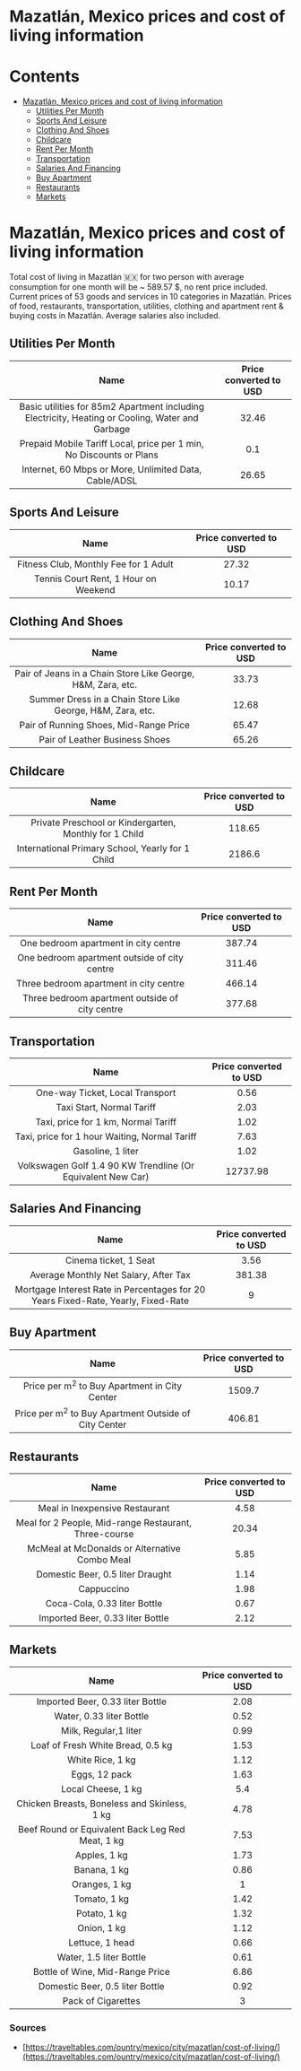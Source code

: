 
Mazatlán, Mexico prices and cost of living information
======================================================

Contents
========

* [Mazatlán, Mexico prices and cost of living information](#mazatln-mexico-prices-and-cost-of-living-information)
	* [Utilities Per Month](#utilities-per-month)
	* [Sports And Leisure](#sports-and-leisure)
	* [Clothing And Shoes](#clothing-and-shoes)
	* [Childcare](#childcare)
	* [Rent Per Month](#rent-per-month)
	* [Transportation](#transportation)
	* [Salaries And Financing](#salaries-and-financing)
	* [Buy Apartment](#buy-apartment)
	* [Restaurants](#restaurants)
	* [Markets](#markets)

# Mazatlán, Mexico prices and cost of living information


Total cost of living in Mazatlán 🇲🇽 for two person with average consumption for one month will be ~ 589.57 $, no rent 
price included. Current prices of 53 goods and services in 10 categories  in Mazatlán. Prices of food, restaurants, 
transportation, utilities, clothing and apartment rent & buying costs in Mazatlán. Average salaries also included.
## Utilities Per Month
  

|Name|Price converted to USD|
| :---: | :---: |
|Basic utilities for 85m2 Apartment including Electricity, Heating or Cooling, Water and Garbage|32.46|
|Prepaid Mobile Tariff Local, price per 1 min, No Discounts or Plans|0.1|
|Internet, 60 Mbps or More, Unlimited Data, Cable/ADSL|26.65|
  

## Sports And Leisure
  

|Name|Price converted to USD|
| :---: | :---: |
|Fitness Club, Monthly Fee for 1 Adult|27.32|
|Tennis Court Rent, 1 Hour on Weekend|10.17|
  

## Clothing And Shoes
  

|Name|Price converted to USD|
| :---: | :---: |
|Pair of Jeans in a Chain Store Like George, H&M, Zara, etc.|33.73|
|Summer Dress in a Chain Store Like George, H&M, Zara, etc.|12.68|
|Pair of Running Shoes, Mid-Range Price|65.47|
|Pair of Leather Business Shoes|65.26|
  

## Childcare
  

|Name|Price converted to USD|
| :---: | :---: |
|Private Preschool or Kindergarten, Monthly for 1 Child|118.65|
|International Primary School, Yearly for 1 Child|2186.6|
  

## Rent Per Month
  

|Name|Price converted to USD|
| :---: | :---: |
|One bedroom apartment in city centre|387.74|
|One bedroom apartment outside of city centre|311.46|
|Three bedroom apartment in city centre|466.14|
|Three bedroom apartment outside of city centre|377.68|
  

## Transportation
  

|Name|Price converted to USD|
| :---: | :---: |
|One-way Ticket, Local Transport|0.56|
|Taxi Start, Normal Tariff|2.03|
|Taxi, price for 1 km, Normal Tariff|1.02|
|Taxi, price for 1 hour Waiting, Normal Tariff|7.63|
|Gasoline, 1 liter|1.02|
|Volkswagen Golf 1.4 90 KW Trendline (Or Equivalent New Car)|12737.98|
  

## Salaries And Financing
  

|Name|Price converted to USD|
| :---: | :---: |
|Cinema ticket, 1 Seat|3.56|
|Average Monthly Net Salary, After Tax|381.38|
|Mortgage Interest Rate in Percentages for 20 Years Fixed-Rate, Yearly, Fixed-Rate|9|
  

## Buy Apartment
  

|Name|Price converted to USD|
| :---: | :---: |
|Price per m<sup>2</sup> to Buy Apartment in City Center|1509.7|
|Price per m<sup>2</sup> to Buy Apartment Outside of City Center|406.81|
  

## Restaurants
  

|Name|Price converted to USD|
| :---: | :---: |
|Meal in Inexpensive Restaurant|4.58|
|Meal for 2 People, Mid-range Restaurant, Three-course|20.34|
|McMeal at McDonalds or Alternative Combo Meal|5.85|
|Domestic Beer, 0.5 liter Draught|1.14|
|Cappuccino|1.98|
|Coca-Cola, 0.33 liter Bottle|0.67|
|Imported Beer, 0.33 liter Bottle|2.12|
  

## Markets
  

|Name|Price converted to USD|
| :---: | :---: |
|Imported Beer, 0.33 liter Bottle|2.08|
|Water, 0.33 liter Bottle|0.52|
|Milk, Regular,1 liter|0.99|
|Loaf of Fresh White Bread, 0.5 kg|1.53|
|White Rice, 1 kg|1.12|
|Eggs, 12 pack|1.63|
|Local Cheese, 1 kg|5.4|
|Chicken Breasts, Boneless and Skinless, 1 kg|4.78|
|Beef Round or Equivalent Back Leg Red Meat, 1 kg |7.53|
|Apples, 1 kg|1.73|
|Banana, 1 kg|0.86|
|Oranges, 1 kg|1|
|Tomato, 1 kg|1.42|
|Potato, 1 kg|1.32|
|Onion, 1 kg|1.12|
|Lettuce, 1 head|0.66|
|Water, 1.5 liter Bottle|0.61|
|Bottle of Wine, Mid-Range Price|6.86|
|Domestic Beer, 0.5 liter Bottle|0.92|
|Pack of Cigarettes|3|
  

### Sources

- [https://traveltables.com/ountry/mexico/city/mazatlan/cost-of-living/](https://traveltables.com/ountry/mexico/city/mazatlan/cost-of-living/)
